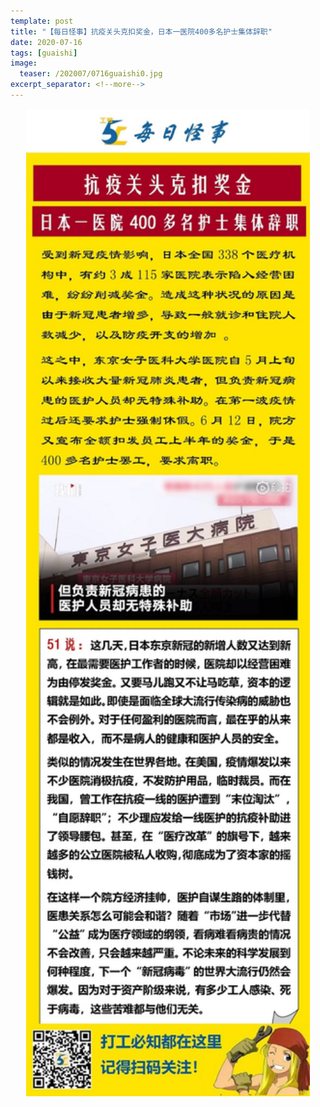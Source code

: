 ```yaml
---
template: post
title: "【每日怪事】抗疫关头克扣奖金，日本一医院400多名护士集体辞职"
date: 2020-07-16
tags: [guaishi]
image:
  teaser: /202007/0716guaishi0.jpg
excerpt_separator: <!--more-->
---
```


<div style="text-align:center;color:grey"><img src="/images/202007/0716guaishi.jpg" width="90%"></div><br>


